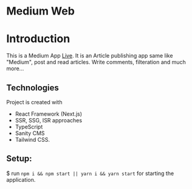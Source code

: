 # Medium Web

# Introduction
This is a Medium App [Live](https://ibb.co/RDsXX8N).
It is an Article publishing app same like "Medium", post and read articles. Write comments, filteration and much more...

## Technologies
Project is created with 
* React Framework (Next.js) 
* SSR, SSG, ISR approaches
* TypeScript
* Sanity CMS
* Tailwind CSS. 

## Setup:
$ run `npm i && npm start || yarn i && yarn start` for starting the application.
